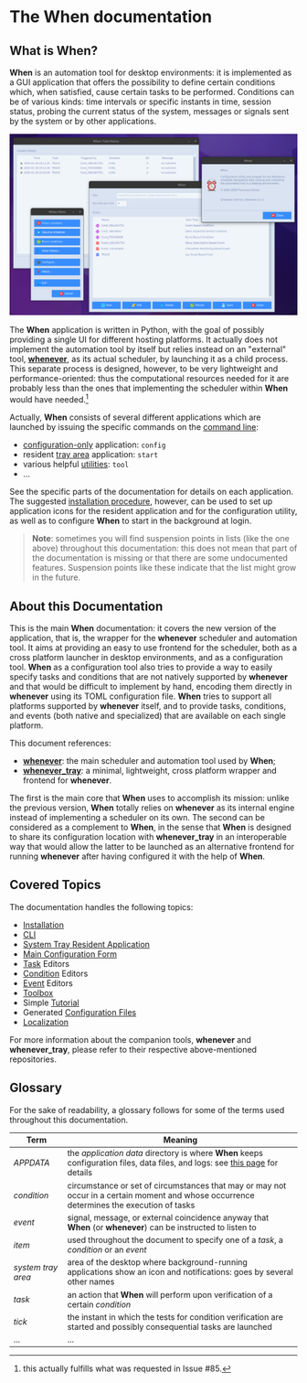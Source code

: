 # The **When** documentation

## What is When?

**When** is an automation tool for desktop environments: it is implemented as a GUI application that offers the possibility to define certain conditions which, when satisfied, cause certain tasks to be performed. Conditions can be of various kinds: time intervals or specific instants in time, session status, probing the current status of the system, messages or signals sent by the system or by other applications.

![MainWindow](graphics/when-application.png)

The **When** application is written in Python, with the goal of possibly providing a single UI for different hosting platforms. It actually does not implement the automation tool by itself but relies instead on an "external" tool, [**whenever**](https://github.com/almostearthling/whenever), as its actual scheduler, by launching it as a child process. This separate process is designed, however, to be very lightweight and performance-oriented: thus the computational resources needed for it are probably less than the ones that implementing the scheduler within **When** would have needed.[^1]

Actually, **When** consists of several different applications which are launched by issuing the specific commands on the [command line](cli.md):

* [configuration-only](cfgform.md) application: `config`
* resident [tray area](tray.md) application: `start`
* various helpful [utilities](cli.md#toolbox): `tool`
* ...

See the specific parts of the documentation for details on each application. The suggested [installation procedure](install.md), however, can be used to set up application icons for the resident application and for the configuration utility, as well as to configure **When** to start in the background at login.

> **Note**: sometimes you will find suspension points in lists (like the one above) throughout this documentation: this does not mean that part of the documentation is missing or that there are some undocumented features. Suspension points like these indicate that the list might grow in the future.


## About this Documentation

This is the main **When** documentation: it covers the new version of the application, that is, the wrapper for the **whenever** scheduler and automation tool. It aims at providing an easy to use frontend for the scheduler, both as a cross platform launcher in desktop environments, and as a configuration tool. **When** as a configuration tool also tries to provide a way to easily specify tasks and conditions that are not natively supported by **whenever** and that would be difficult to implement by hand, encoding them directly in **whenever** using its TOML configuration file. **When** tries to support all platforms supported by **whenever** itself, and to provide tasks, conditions, and events (both native and specialized) that are available on each single platform.

This document references:

* [**whenever**](https://github.com/almostearthling/whenever): the main scheduler and automation tool used by **When**;
* [**whenever_tray**](https://github.com/almostearthling/whenever_tray): a minimal, lightweight, cross platform wrapper and frontend for **whenever**.

The first is the main core that **When** uses to accomplish its mission: unlike the previous version, **When** totally relies on **whenever** as its internal engine instead of implementing a scheduler on its own. The second can be considered as a complement to **When**, in the sense that **When** is designed to share its configuration location with **whenever_tray** in an interoperable way that would allow the latter to be launched as an alternative frontend for running **whenever** after having configured it with the help of **When**.


## Covered Topics

The documentation handles the following topics:

* [Installation](install.md)
* [CLI](cli.md)
* [System Tray Resident Application](tray.md)
* [Main Configuration Form](cfgform.md)
* [Task](tasks.md) Editors
* [Condition](conditions.md) Editors
* [Event](events.md) Editors
* [Toolbox](cli.md#toolbox)
* Simple [Tutorial](tutorial.md)
* Generated [Configuration Files](configfile.md)
* [Localization](i18n.md)

For more information about the companion tools, **whenever** and **whenever_tray**, please refer to their respective above-mentioned repositories.


## Glossary

For the sake of readability, a glossary follows for some of the terms used throughout this documentation.

| **Term**           | **Meaning**                                                                                                                                                |
|--------------------|------------------------------------------------------------------------------------------------------------------------------------------------------------|
| _APPDATA_          | the _application data_ directory is where **When** keeps configuration files, data files, and logs: see [this page](appdata.md) for details                |
| _condition_        | circumstance or set of circumstances that may or may not occur in a certain moment and whose occurrence determines the execution of tasks                  |
| _event_            | signal, message, or external coincidence anyway that **When** (or **whenever**) can be instructed to listen to                                             |
| _item_             | used throughout the document to specify one of a _task_, a _condition_ or an _event_                                                                       |
| _system tray area_ | area of the desktop where background-running applications show an icon and notifications: goes by several other names                                      |
| _task_             | an action that **When** will perform upon verification of a certain _condition_                                                                            |
| _tick_             | the instant in which the tests for condition verification are started and possibly consequential tasks are launched                                        |
| ...                | ...                                                                                                                                                        |


[^1]: this actually fulfills what was requested in Issue #85.
